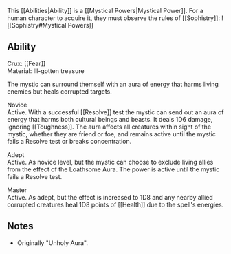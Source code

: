 This [[Abilities|Ability]] is a [[Mystical Powers|Mystical Power]]. For a human character to acquire it, they must observe the rules of [[Sophistry]]:
![[Sophistry#Mystical Powers]]
## Ability
Crux: [[Fear]]<br>Material: Ill-gotten treasure

The mystic can surround themself with an aura of energy that harms living enemies but heals corrupted targets.

Novice<br>Active. With a successful [[Resolve]] test the mystic can send out an aura of energy that harms both cultural beings and beasts. It deals 1D6 damage, ignoring [[Toughness]]. The aura affects all creatures within sight of the mystic, whether they are friend or foe, and remains active until the mystic fails a Resolve test or breaks concentration.

Adept<br>Active. As novice level, but the mystic can choose to exclude living allies from the effect of the Loathsome Aura. The power is active until the mystic fails a Resolve test.

Master<br>Active. As adept, but the effect is increased to 1D8 and any nearby allied corrupted creatures heal 1D8 points of [[Health]] due to the spell's energies.
## Notes
* Originally "Unholy Aura".